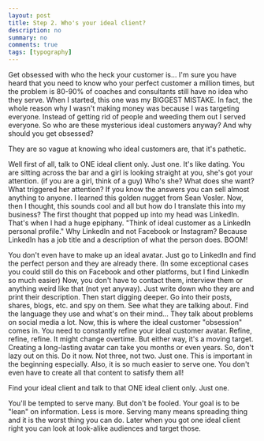 ```yaml
---
layout: post
title: Step 2. Who's your ideal client?
description: no
summary: no
comments: true
tags: [typography]
---
```


Get obsessed with who the heck your customer is...
I'm sure you have heard that you need to know who your perfect customer a million times, but the problem is 80-90% of coaches and consultants still have no idea who they serve.
When I started, this one was my BIGGEST MISTAKE. In fact, the whole reason why I wasn't making money was because I was targeting everyone. Instead of getting rid of people and weeding them out I served everyone.
So who are these mysterious ideal customers anyway? And why should you get obsessed?

 They are so vague at
 knowing who ideal customers are, that it's pathetic.

Well first of all, talk to ONE ideal client only. Just one. It's like dating.
You are sitting across the bar and a girl is looking straight at you, she's got your attention. (if you are a girl, think of a guy)
Who's she?
What does she want?
What triggered her attention?
If you know the answers you can sell almost anything to anyone. I learned this golden nugget from Sean Vosler.
Now, then I thought, this sounds cool and all but how do I translate this into my business?
The first thought that popped up into my head was LinkedIn.
That's when I had a huge epiphany.
"Think of ideal customer as a LinkedIn personal profile."
Why LinkedIn and not Facebook or Instagram? Because LinkedIn has a job title and a description of what the person does.
  BOOM!


You don't even have to make up an ideal avatar. Just go to LinkedIn and find the perfect person and they are already there. (In some exceptional cases you could still do this on Facebook and other platforms, but I find LinkedIn so much easier)
Now, you don't have to contact them, interview them or anything weird like that (not yet anyway). Just write down who they are and print their description. Then start digging deeper. Go into their posts, shares, blogs, etc. and spy on them. See what they are talking about. Find the language they use and what's on their mind... They talk about problems on social media a lot.
Now, this is where the ideal customer "obsession" comes in. You need to constantly refine your ideal customer avatar. Refine, refine, refine. It might change overtime. But either way, it's a moving target. Creating a long-lasting avatar can take you months or even years. So, don't lazy out on this.
Do it now.
Not three, not two. Just one. This is important in the beginning especially. Also, it is so much easier to serve one. You don't even have to create all that content to satisfy them all!

 Find your ideal client and talk to that ONE ideal client
 only. Just one.

You'll be tempted to serve many. But don't be fooled.
Your goal is to be "lean" on information. Less is more. Serving many means spreading thing and it is the worst thing you can do.
Later when you got one ideal client right you can look at look-alike audiences and target those.

